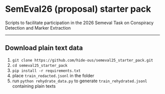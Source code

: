 # SemEval26 (proposal) starter pack
Scripts to facilitate participation in the 2026 Semeval Task on Conspiracy Detection and Marker Extraction

--------
## Download plain text data
1. `git clone https://github.com/hide-ous/semeval25_starter_pack.git`
2. `cd semeval25_starter_pack`
3. `pip install -r requirements.txt`
4. place `train_redacted.jsonl` in the folder
5. run `python rehydrate_data.py` to generate `train_rehydrated.jsonl` containing plain texts
